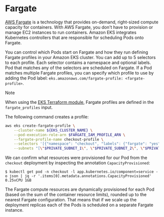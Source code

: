 # Fargate

[AWS Fargate](https://aws.amazon.com/fargate/) is a technology that provides on-demand, right-sized compute capacity for containers. With AWS Fargate, you don't have to provision or manage EC2 instances to run containers. Amazon EKS integrates Kubernetes controllers that are responsible for scheduling Pods onto Fargate.

You can control which Pods start on Fargate and how they run defining Fargate profiles in your Amazon EKS cluster. You can add up to 5 selectors to each profile. Each selector contains a namespace and optional labels. Pod that matches any of the selectors are scheduled on Fargate. If a Pod matches multiple Fargate profiles, you can specify which profile to use by adding the Pod label: `eks.amazonaws.com/fargate-profile: <fargate-profile>`.

> [!NOTE]
> When using the [EKS Terraform module](https://registry.terraform.io/modules/terraform-aws-modules/eks/aws/latest), Fargate profiles are defined in the `fargate_profiles` input.

The following command creates a profile:
```bash
aws eks create-fargate-profile \
    --cluster-name ${EKS_CLUSTER_NAME} \
    --pod-execution-role-arn $FARGATE_IAM_PROFILE_ARN \
    --fargate-profile-name checkout-profile \
    --selectors '[{"namespace": "checkout", "labels": {"fargate": "yes"}}]' \
    --subnets "[\"$PRIVATE_SUBNET_1\", \"$PRIVATE_SUBNET_2\", \"$PRIVATE_SUBNET_3\"]"
```

We can confirm what resources were provisioned for our Pod from the `checkout` deployment by inspecting the annotation `CapacityProvisioned`:
```
$ kubectl get pod -n checkout -l app.kubernetes.io/component=service -o json | jq -r '.items[0].metadata.annotations.CapacityProvisioned'
0.25vCPU 1GB
```

The Fargate compute resources are dynamically provisioned for each Pod (based on the sum of the container resource limits), rounded up to the nearest Fargate configuration. That means that if we scale up the deployment replicas each of the Pods is scheduled on a separate Fargate instance.
